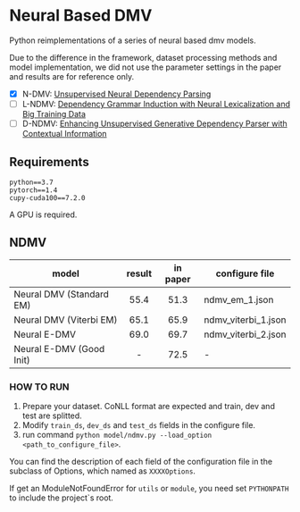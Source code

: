 # Neural Based DMV

Python reimplementations of a series of neural based dmv models.

Due to the difference in the framework, dataset processing methods and model implementation, we did not use the parameter settings in the paper and results are for reference only.

- [x] N-DMV: [Unsupervised Neural Dependency Parsing](https://www.aclweb.org/anthology/D16-1073/)
- [ ] L-NDMV: [Dependency Grammar Induction with Neural Lexicalization and Big Training Data](https://www.aclweb.org/anthology/D17-1176/)
- [ ] D-NDMV: [Enhancing Unsupervised Generative Dependency Parser with Contextual Information](https://www.aclweb.org/anthology/P19-1526/)

## Requirements

```
python==3.7
pytorch==1.4
cupy-cuda100==7.2.0
```
A GPU is required.

## NDMV

| model                    | result | in paper | configure file      |
| ------------------------ | :----: | :------: | ------------------- |
| Neural DMV (Standard EM) |  55.4  |   51.3   | ndmv_em_1.json      |
| Neural DMV (Viterbi EM)  |  65.1  |   65.9   | ndmv_viterbi_1.json |
| Neural E-DMV             |  69.0  |   69.7   | ndmv_viterbi_2.json |
| Neural E-DMV (Good Init) |   -    |   72.5   | -                   |

### HOW TO RUN
1. Prepare your dataset. CoNLL format are expected and train, dev and test are splitted.
2. Modify `train_ds`, `dev_ds` and `test_ds` fields in the configure file.
3. run command `python model/ndmv.py --load_option <path_to_configure_file>`.

You can find the description of each field of the configuration file in the subclass of Options, which named as `XXXXOptions`.

If get an ModuleNotFoundError for `utils` or `module`, you need set `PYTHONPATH` to include the project`s root.